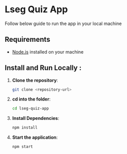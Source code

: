 # Lseg Quiz App

Follow below guide to run the app in your local machine

## Requirements
- [Node.js](https://nodejs.org/) installed on your machine

## Install and Run Locally :

1. **Clone the repository**:
   ```bash
   git clone <repository-url>
   ```
2. **cd into the folder**:
   ```bash
   cd lseg-quiz-app
   ```
3. **Install Dependencies**:
   ```bash
   npm install
   ```
4. **Start the application**:
   ```bash
   npm start
  ```
